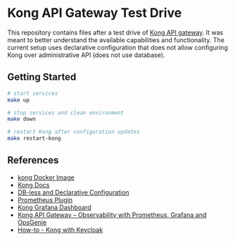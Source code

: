 # Kong API Gateway Test Drive

This repository contains files after a test drive of [Kong API gateway](https://konghq.com/community/). It was meant to better understand the available capabilities and functionality. The current setup uses declarative configuration that does not allow configuring Kong over administrative API (does not use database).

## Getting Started

```bash
# start services
make up

# stop services and clean environment
make down

# restart Kong after configuration updates
make restart-kong
```

## References

- [kong Docker Image](https://hub.docker.com/_/kong)
- [Kong Docs](https://docs.konghq.com/)
- [DB-less and Declarative Configuration](https://docs.konghq.com/gateway-oss/2.3.x/db-less-and-declarative-config/)
- [Prometheus Plugin](https://docs.konghq.com/hub/kong-inc/prometheus/)
- [Kong Grafana Dashboard](https://grafana.com/grafana/dashboards/7424)
- [Kong API Gateway – Observability with Prometheus, Grafana and OpsGenie](https://blog.codecentric.de/en/2019/12/kong-api-gateway-observability-with-prometheus-grafana-and-opsgenie/)
- [How-to - Kong with Keycloak](https://ncarlier.gitbooks.io/oss-api-management/content/howto-kong_with_keycloak.html)